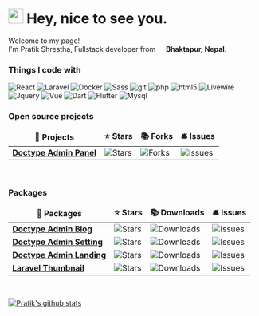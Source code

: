 <h1><img src="https://emojis.slackmojis.com/emojis/images/1531849430/4246/blob-sunglasses.gif?1531849430" width="30"/> Hey, nice to see you.</h1>

<p>Welcome to my page! </br> I'm Pratik Shrestha, Fullstack developer from <img src="https://i.pinimg.com/originals/a3/5c/c0/a35cc08f30e83b005b945b1f83f0ea37.gif" width="13"/> <b>Bhaktapur, Nepal</b>. </p>
<h3>Things I code with</h3>
<p>
  <img alt="React" src="https://img.shields.io/badge/-React-45b8d8?style=flat-square&logo=react&logoColor=white" />
  <img alt="Laravel" src="https://img.shields.io/badge/-Laravel-8DD6F9?style=flat-square&logo=laravel&logoColor=white" /> 
  <img alt="Docker" src="https://img.shields.io/badge/-Docker-46a2f1?style=flat-square&logo=docker&logoColor=white" />
  <img alt="Sass" src="https://img.shields.io/badge/-Sass-CC6699?style=flat-square&logo=sass&logoColor=white" />
  <img alt="git" src="https://img.shields.io/badge/-Git-F05032?style=flat-square&logo=git&logoColor=white" />
  <img alt="php" src="https://img.shields.io/badge/-PHP-CB3837?style=flat-square&logo=php&logoColor=white" />
  <img alt="html5" src="https://img.shields.io/badge/-HTML5-E34F26?style=flat-square&logo=html5&logoColor=white" />
  <img alt="Livewire" src="https://img.shields.io/badge/-Livewire-FB542B?style=flat-square&logo=livewire&logoColor=white" />
  <img alt="Jquery" src="https://img.shields.io/badge/-Jquery-EC4A3F?style=flat-square&logo=jquery&logoColor=white" />
  <img alt="Vue" src="https://img.shields.io/badge/-Vue-F9A03C?style=flat-square&logo=vue.js&logoColor=white" />
  <img alt="Dart" src="https://img.shields.io/badge/-Dart-F7B93E?style=flat-square&logo=dart&logoColor=white" />
  <img alt="Flutter" src="https://img.shields.io/badge/-Flutter-13aa52?style=flat-square&logo=flutter&logoColor=white" />
  <img alt="Mysql" src="https://img.shields.io/badge/-Mysql-43853d?style=flat-square&logo=mysql&logoColor=white" />
</p>
<h3>Open source projects</h3>
<table>
  <thead align="center">
    <tr border: none;>
      <td><b>🎁 Projects</b></td>
      <td><b>⭐ Stars</b></td>
      <td><b>📚 Forks</b></td>
      <td><b>🛎 Issues</b></td>
    </tr>
  </thead>
  <tbody>
    <tr>
	    <td><a href="https://github.com/pratiksh404/doctype_admin"><b>Doctype Admin Panel</b></a></td>
      <td><img alt="Stars" src="https://img.shields.io/github/stars/pratiksh404/doctype_admin"/></td>
      <td><img alt="Forks" src="https://img.shields.io/github/forks/pratiksh404/doctype_admin"/></td>
      <td><img alt="Issues" src="https://img.shields.io/github/issues/pratiksh404/doctype_admin"/></td>
    </tr>
	 
  </tbody>
</table>
<br>
<h3>Packages</h3>
<table>
  <thead align="center">
    <tr border: none;>
      <td><b>🎁 Packages</b></td>
      <td><b>⭐ Stars</b></td>
      <td><b>📚 Downloads</b></td>
      <td><b>🛎 Issues</b></td>
    </tr>
  </thead>
  <tbody>
    <tr>
	    <td><a href="https://github.com/pratiksh404/doctype_admin_blog"><b>Doctype Admin Blog</b></a></td>
        <td><img alt="Stars" src="https://img.shields.io/github/stars/pratiksh404/doctype_admin_blog"/></td>
        <td><img alt="Downloads" src="https://poser.pugx.org/doctype_admin/blog/downloads"/></td>
        <td><img alt="Issues" src="https://img.shields.io/github/issues/pratiksh404/doctype_admin_blog"/></td>
    </tr>
        <tr>
	    <td><a href="https://github.com/pratiksh404/doctype_admin_settings"><b>Doctype Admin Setting</b></a></td>
        <td><img alt="Stars" src="https://img.shields.io/github/stars/pratiksh404/doctype_admin_settings"/></td>
        <td><img alt="Downloads" src="https://poser.pugx.org/doctype_admin/settings/downloads"/></td>
        <td><img alt="Issues" src="https://img.shields.io/github/issues/pratiksh404/doctype_admin_settings"/></td>
    </tr>
        <tr>
	    <td><a href="https://github.com/pratiksh404/doctype_landing_page"><b>Doctype Admin Landing</b></a></td>
        <td><img alt="Stars" src="https://img.shields.io/github/stars/pratiksh404/doctype_landing_page"/></td>
        <td><img alt="Downloads" src="https://poser.pugx.org/doctype_admin/landing_page/downloads"/></td>
        <td><img alt="Issues" src="https://img.shields.io/github/issues/pratiksh404/doctype_landing_page"/></td>
    </tr>
        </tr>
        <tr>
	    <td><a href="https://github.com/pratiksh404/laravel-thumbnails"><b>Laravel Thumbnail</b></a></td>
        <td><img alt="Stars" src="https://img.shields.io/github/stars/pratiksh404/laravel-thumbnails"/></td>
        <td><img alt="Downloads" src="https://poser.pugx.org/drh2so4/thumbnail/downloads"/></td>
        <td><img alt="Issues" src="https://img.shields.io/github/issues/pratiksh404/laravel-thumbnails"/></td>
    </tr>
	 
  </tbody>
</table>
<br>

[![Pratik's github stats](https://github-readme-stats.vercel.app/api?username=pratiksh404)](https://github.com/pratiksh404/github-readme-stats)

<!--
**pratiksh404/pratiksh404** is a ✨ _special_ ✨ repository because its `README.md` (this file) appears on your GitHub profile.

Here are some ideas to get you started:

- 🔭 I’m currently working on ...
- 🌱 I’m currently learning ...
- 👯 I’m looking to collaborate on ...
- 🤔 I’m looking for help with ...
- 💬 Ask me about ...
- 📫 How to reach me: ...
- 😄 Pronouns: ...
- ⚡ Fun fact: ...
-->
